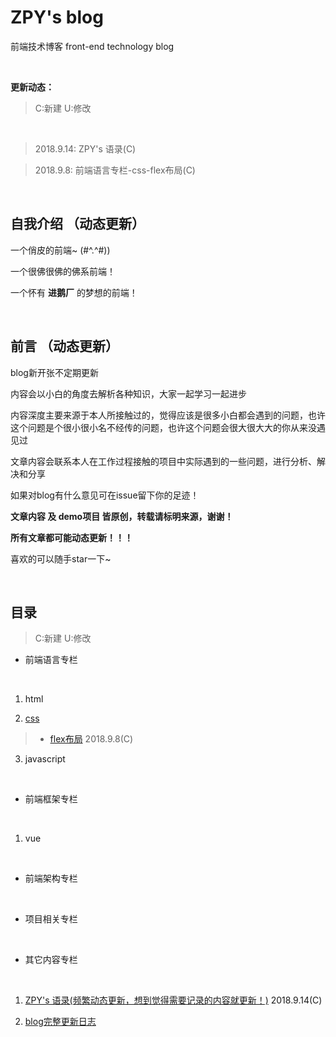 # ZPY's blog
前端技术博客 front-end technology blog

<br>

**更新动态：**

> C:新建
> U:修改

<br>

> 2018.9.14: ZPY's 语录(C)

> 2018.9.8: 前端语言专栏-css-flex布局(C)

<br>

## 自我介绍 （动态更新）

一个俏皮的前端~ (#^.^#))

一个很佛很佛的佛系前端！

一个怀有 **进鹅厂** 的梦想的前端！

<br>

## 前言 （动态更新）

blog新开张不定期更新

内容会以小白的角度去解析各种知识，大家一起学习一起进步

内容深度主要来源于本人所接触过的，觉得应该是很多小白都会遇到的问题，也许这个问题是个很小很小名不经传的问题，也许这个问题会很大很大大的你从来没遇见过

文章内容会联系本人在工作过程接触的项目中实际遇到的一些问题，进行分析、解决和分享

如果对blog有什么意见可在issue留下你的足迹！

**文章内容 及 demo项目 皆原创，转载请标明来源，谢谢！**

**所有文章都可能动态更新！！！**

喜欢的可以随手star一下~

<br>
   
## 目录

> C:新建
> U:修改

* 前端语言专栏

<br>

1. html

2. [css](/language/css)

> * [flex布局](/language/css/flex.md) 2018.9.8(C)

3. javascript

<br>

* 前端框架专栏

<br>

1. vue

<br>

* 前端架构专栏

<br>

* 项目相关专栏

<br>

* 其它内容专栏

<br>

1. [ZPY's 语录(频繁动态更新，想到觉得需要记录的内容就更新！)](/other/experience/experience.md) 2018.9.14(C)

2. [blog完整更新日志](/other/updateLog/updateLog.md)

